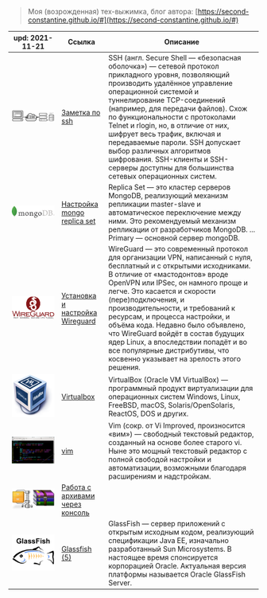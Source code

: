 > Моя (возрожденная) тех-выжимка,
> блог автора: [https://second-constantine.github.io/#](https://second-constantine.github.io/#)

|upd: 2021-11-21|Ссылка|Описание|
|--|--|--|
|![ssh](/assets/img/ssh.png) |[Заметка по ssh](/tools/ssh)|SSH (англ. Secure Shell — «безопасная оболочка») — сетевой протокол прикладного уровня, позволяющий производить удалённое управление операционной системой и туннелирование TCP-соединений (например, для передачи файлов). Схож по функциональности с протоколами Telnet и rlogin, но, в отличие от них, шифрует весь трафик, включая и передаваемые пароли. SSH допускает выбор различных алгоритмов шифрования. SSH-клиенты и SSH-серверы доступны для большинства сетевых операционных систем.|
|![mongo_replica_set](/assets/img/mongo.png) |[Настройка mongo replica set](/db/mongo_replica_set)|Replica Set — это кластер серверов MongoDB, реализующий механизм репликации master-slave и автоматическое переключение между ними. Это рекомендуемый механизм репликации от разработчиков MongoDB. ... Primary — основной сервер mongoDB.|
|![wireguard](/assets/img/wireguard.png) |[Установка и настройка Wireguard](/soft/wireguard)|WireGuard — это современный протокол для организации VPN, написанный с нуля, бесплатный и с открытыми исходниками. В отличие от «мастодонтов»  вроде OpenVPN или IPSec, он намного проще и легче. Это касается и скорости (пере)подключения, и производительности, и требований к ресурсам, и процесса настройки, и объёма кода. Недавно было объявлено, что WireGuard войдёт в состав будущих ядер Linux, а впоследствии попадёт и во все популярные дистрибутивы, что косвенно указывает на зрелость этого решения.|
|![vbox](/assets/img/vbox.png) |[Virtualbox](/soft/virtualbox)|VirtualBox (Oracle VM VirtualBox) — программный продукт виртуализации для операционных систем Windows, Linux, FreeBSD, macOS, Solaris/OpenSolaris, ReactOS, DOS и других.|
|![vim](/assets/img/vim.png) |[vim](/tools/vim)|Vim (сокр. от Vi Improved, произносится «вим») — свободный текстовый редактор, созданный на основе более старого vi. Ныне это мощный текстовый редактор с полной свободой настройки и автоматизации, возможными благодаря расширениям и надстройкам. |
|![zip](/assets/img/zip.jpeg) |[Работа с архивами через консоль](/tools/archives)||
|![zip](/assets/img/glassfish.png) |[Glassfish (5)](/server/glassfish)|GlassFish — сервер приложений с открытым исходным кодом, реализующий спецификации Java EE, изначально разработанный Sun Microsystems. В настоящее время спонсируется корпорацией Oracle. Актуальная версия платформы называется Oracle GlassFish Server.|
